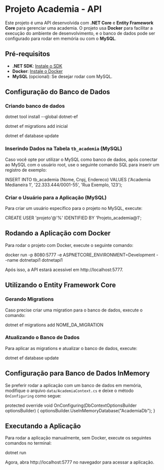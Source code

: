 # Projeto Academia - API

Este projeto é uma API desenvolvida com **.NET Core** e **Entity Framework Core** para gerenciar uma academia. O projeto usa **Docker** para facilitar a execução do ambiente de desenvolvimento, e o banco de dados pode ser configurado para rodar em memória ou com o **MySQL**.

## Pré-requisitos

- **.NET SDK**: [Instale o SDK](https://dotnet.microsoft.com/download)
- **Docker**: [Instale o Docker](https://www.docker.com/get-started)
- **MySQL** (opcional): Se desejar rodar com MySQL.

## Configuração do Banco de Dados

### Criando banco de dados

dotnet tool install --global dotnet-ef

dotnet ef migrations add inicial

dotnet ef database update

### Inserindo Dados na Tabela `tb_academia` (MySQL)

Caso você opte por utilizar o MySQL como banco de dados, após conectar ao MySQL com o usuário root, use o seguinte comando SQL para inserir um registro de exemplo:

INSERT INTO tb_academia (Nome, Cnpj, Endereco)
VALUES ('Academia Medianeira 1', '22.333.444/0001-55', 'Rua Exemplo, 123');

### Criar o Usuário para a Aplicação (MySQL)

Para criar um usuário específico para o projeto no MySQL, execute:

CREATE USER 'projeto'@'%' IDENTIFIED BY 'Projeto_academia@1';

## Rodando a Aplicação com Docker

Para rodar o projeto com Docker, execute o seguinte comando:

docker run -p 8080:5777 -e ASPNETCORE_ENVIRONMENT=Development --name dotnetapi1 dotnetapi1

Após isso, a API estará acessível em http://localhost:5777.

## Utilizando o Entity Framework Core

### Gerando Migrations

Caso precise criar uma migration para o banco de dados, execute o comando:

dotnet ef migrations add NOME_DA_MIGRATION

### Atualizando o Banco de Dados

Para aplicar as migrations e atualizar o banco de dados, execute:

dotnet ef database update

## Configuração para Banco de Dados InMemory

Se preferir rodar a aplicação com um banco de dados em memória, modifique o arquivo `data/AcademiaContext.cs` e deixe o método `OnConfiguring` como segue:

protected override void OnConfiguring(DbContextOptionsBuilder optionsBuilder)
{
    optionsBuilder.UseInMemoryDatabase("AcademiaDb");
}

## Executando a Aplicação

Para rodar a aplicação manualmente, sem Docker, execute os seguintes comandos no terminal:

dotnet run

Agora, abra http://localhost:5777 no navegador para acessar a aplicação.